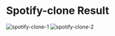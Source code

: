 # Spotify-clone Result

![spotify-clone-1](https://user-images.githubusercontent.com/87524379/145072747-9a191c2e-a9f6-4e53-83e2-e76863d64a8c.jpg)
![spotify-clone-2](https://user-images.githubusercontent.com/87524379/145072794-f990de24-68cf-4aa4-bd39-a1c3093d7b8f.jpg)

